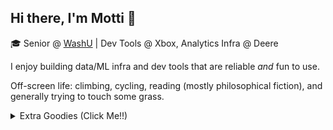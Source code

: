## Hi there, I'm Motti 👋 

🎓 Senior @ [WashU] | Dev Tools @ Xbox, Analytics Infra @ Deere

I enjoy building data/ML infra and dev tools that are reliable *and* fun to use.  

Off-screen life: climbing, cycling, reading (mostly philosophical fiction), and generally trying to touch some grass.

<details>
  <summary>Extra Goodies (Click Me!!)</summary>

  ### Languages & Tools I Enjoy/Use a lot
  <p align="left">
    <img src="https://raw.githubusercontent.com/devicons/devicon/master/icons/python/python-original.svg" alt="python" width="25" height="25" />
    <img src="https://www.vectorlogo.zone/logos/databricks/databricks-icon.svg" alt="databricks" width="25" height="25">
    <img src="https://github.com/devicons/devicon/blob/master/icons/bash/bash-original.svg" alt="bash" width="25" height="25" />
    <img src="https://www.vectorlogo.zone/logos/r-project/r-project-icon.svg" alt="R" width="25" height="25" />
    <img src="https://raw.githubusercontent.com/github/explore/80688e429a7d4ef2fca1e82350fe8e3517d3494d/topics/aws/aws.png" alt="aws" width="25" height="25" />
    <img src="https://www.vectorlogo.zone/logos/google_cloud/google_cloud-icon.svg" alt="gcp" width="25" height="25" />
    <img src="https://github.com/devicons/devicon/blob/master/icons/java/java-original.svg" alt="java" width="25" height="25" />
  </p>
  
  * A huge shoutout to [Qalc](https://qalculate.github.io/) (best calculator hands down), [zoxide](https://github.com/ajeetdsouza/zoxide) (controversial, I know), and [fzf](https://github.com/junegunn/fzf).
  
  ### GitHub Stats
  I have a job, so I can't the garden all green sadly :(
  <p align="center">
    <img src="https://github-readme-streak-stats.herokuapp.com?user=morevolution&theme=github-dark-blue&hide_border=true" alt="GitHub streak" />
  </p>
  
  <p align="center">
    <img alt="MoRevolution's GitHub Stats" src="https://github-readme-stats.vercel.app/api?username=morevolution&show_icons=true&hide_border=true" />
    <img height="195" src="https://github-readme-stats.vercel.app/api/top-langs/?username=morevolution" />
  </p>

</details>


[WashU]: https://www.google.com/search?q=washu
